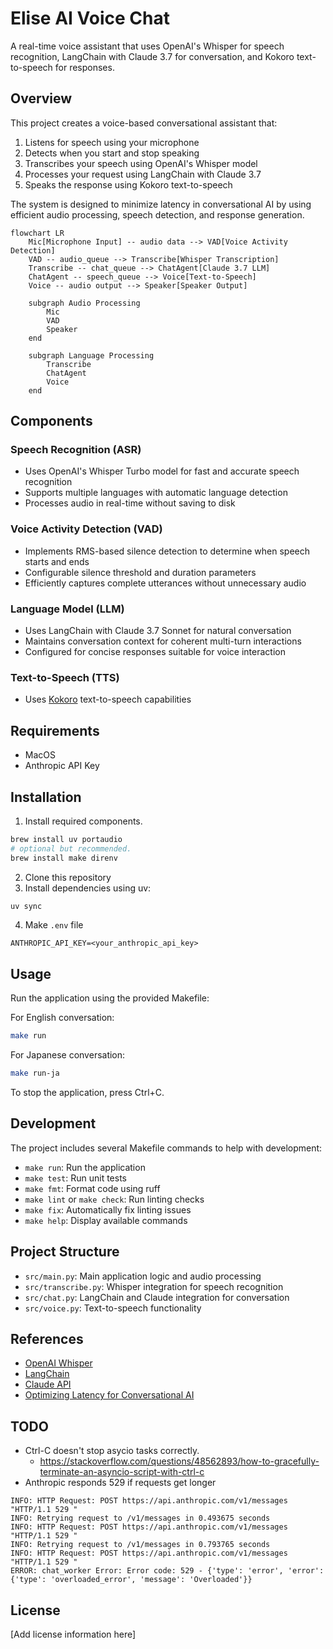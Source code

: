 # Elise AI Voice Chat

A real-time voice assistant that uses OpenAI's Whisper for speech recognition, LangChain with Claude 3.7 for conversation, and Kokoro text-to-speech for responses.

## Overview

This project creates a voice-based conversational assistant that:

1. Listens for speech using your microphone
2. Detects when you start and stop speaking
3. Transcribes your speech using OpenAI's Whisper model
4. Processes your request using LangChain with Claude 3.7
5. Speaks the response using Kokoro text-to-speech

The system is designed to minimize latency in conversational AI by using efficient audio processing, speech detection, and response generation.

```mermaid
flowchart LR
    Mic[Microphone Input] -- audio data --> VAD[Voice Activity Detection]
    VAD -- audio_queue --> Transcribe[Whisper Transcription]
    Transcribe -- chat_queue --> ChatAgent[Claude 3.7 LLM]
    ChatAgent -- speech_queue --> Voice[Text-to-Speech]
    Voice -- audio output --> Speaker[Speaker Output]
    
    subgraph Audio Processing
        Mic
        VAD
        Speaker
    end
    
    subgraph Language Processing
        Transcribe
        ChatAgent
        Voice
    end
```


## Components

### Speech Recognition (ASR)

- Uses OpenAI's Whisper Turbo model for fast and accurate speech recognition
- Supports multiple languages with automatic language detection
- Processes audio in real-time without saving to disk

### Voice Activity Detection (VAD)

- Implements RMS-based silence detection to determine when speech starts and ends
- Configurable silence threshold and duration parameters
- Efficiently captures complete utterances without unnecessary audio

### Language Model (LLM)

- Uses LangChain with Claude 3.7 Sonnet for natural conversation
- Maintains conversation context for coherent multi-turn interactions
- Configured for concise responses suitable for voice interaction

### Text-to-Speech (TTS)

- Uses [Kokoro](https://huggingface.co/hexgrad/Kokoro-82M) text-to-speech capabilities

## Requirements

- MacOS
- Anthropic API Key

## Installation

1. Install required components.

```bash
brew install uv portaudio
# optional but recommended.
brew install make direnv
```

2. Clone this repository
3. Install dependencies using uv:

```bash
uv sync
```

4. Make `.env` file

```
ANTHROPIC_API_KEY=<your_anthropic_api_key>
```

## Usage

Run the application using the provided Makefile:

For English conversation:

```bash
make run
```

For Japanese conversation:

```bash
make run-ja
```

To stop the application, press Ctrl+C.

## Development

The project includes several Makefile commands to help with development:

- `make run`: Run the application
- `make test`: Run unit tests
- `make fmt`: Format code using ruff
- `make lint` or `make check`: Run linting checks
- `make fix`: Automatically fix linting issues
- `make help`: Display available commands

## Project Structure

- `src/main.py`: Main application logic and audio processing
- `src/transcribe.py`: Whisper integration for speech recognition
- `src/chat.py`: LangChain and Claude integration for conversation
- `src/voice.py`: Text-to-speech functionality

## References

- [OpenAI Whisper](https://github.com/openai/whisper)
- [LangChain](https://python.langchain.com/docs/get_started/introduction)
- [Claude API](https://docs.anthropic.com/claude/reference/getting-started-with-the-api)
- [Optimizing Latency for Conversational AI](https://elevenlabs.io/blog/how-do-you-optimize-latency-for-conversational-ai)

## TODO

- Ctrl-C doesn't stop asycio tasks correctly.
    - https://stackoverflow.com/questions/48562893/how-to-gracefully-terminate-an-asyncio-script-with-ctrl-c
- Anthropic responds 529 if requests get longer
```
INFO: HTTP Request: POST https://api.anthropic.com/v1/messages "HTTP/1.1 529 "
INFO: Retrying request to /v1/messages in 0.493675 seconds
INFO: HTTP Request: POST https://api.anthropic.com/v1/messages "HTTP/1.1 529 "
INFO: Retrying request to /v1/messages in 0.793765 seconds
INFO: HTTP Request: POST https://api.anthropic.com/v1/messages "HTTP/1.1 529 "
ERROR: chat_worker Error: Error code: 529 - {'type': 'error', 'error': {'type': 'overloaded_error', 'message': 'Overloaded'}}
```

## License

[Add license information here]
